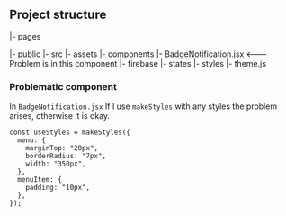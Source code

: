 ## Project structure

  |- pages
  
  |- public
  |- src
    |- assets
    |- components
      |- BadgeNotification.jsx   <--- Problem is in this component
    |- firebase
    |- states
  |- styles
    |- theme.js

### Problematic component

In `BadgeNotification.jsx` If I use `makeStyles` with any styles the problem arises, otherwise it is okay.

```
const useStyles = makeStyles({
  menu: {
    marginTop: "20px",
    borderRadius: "7px",
    width: "350px",
  },
  menuItem: {
    padding: "10px",
  },
});
```
